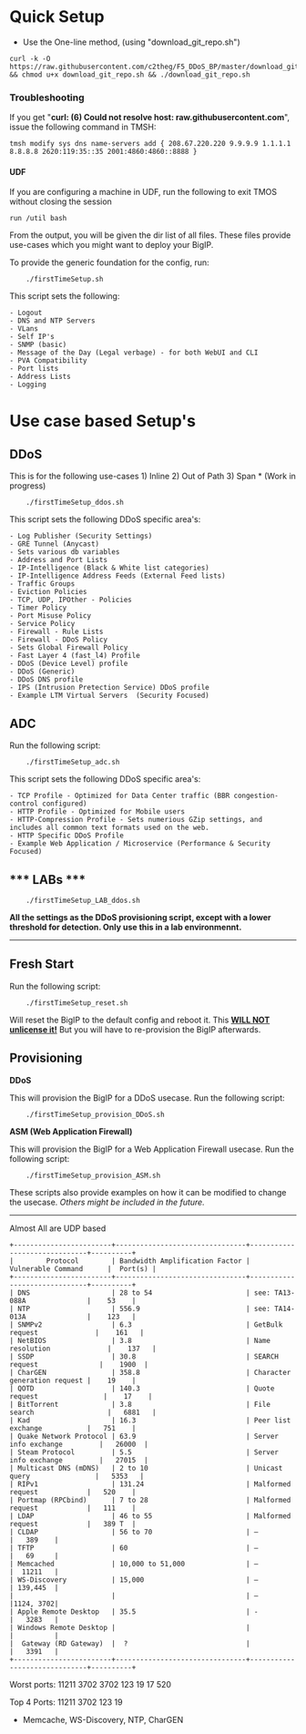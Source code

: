 <h1>Quick Setup</h1>

- Use the One-line method, (using "download_git_repo.sh")
```
curl -k -O https://raw.githubusercontent.com/c2theg/F5_DDoS_BP/master/download_git_repo.sh && chmod u+x download_git_repo.sh && ./download_git_repo.sh
```


<h3>Troubleshooting</h3>
If you get "<b>curl: (6) Could not resolve host: raw.githubusercontent.com</b>", issue the following command in TMSH: 

```
tmsh modify sys dns name-servers add { 208.67.220.220 9.9.9.9 1.1.1.1 8.8.8.8 2620:119:35::35 2001:4860:4860::8888 }
```

<h4>UDF</h4>
If you are configuring a machine in UDF, run the following to exit TMOS without closing the session

```
run /util bash
```

From the output, you will be given the dir list of all files. These files provide use-cases which you might want to deploy your BigIP.

To provide the generic foundation for the config, run:
```
    ./firstTimeSetup.sh
```

This script sets the following:
```
- Logout
- DNS and NTP Servers
- VLans
- Self IP's
- SNMP (basic)
- Message of the Day (Legal verbage) - for both WebUI and CLI
- PVA Compatibility
- Port lists
- Address Lists
- Logging
```

<h1>Use case based Setup's</h1>

<h2>DDoS</h2>
This is for the following use-cases
1) Inline
2) Out of Path
3) Span * (Work in progress)

```
    ./firstTimeSetup_ddos.sh
```
This script sets the following DDoS specific area's:
```
- Log Publisher (Security Settings)
- GRE Tunnel (Anycast)
- Sets various db variables
- Address and Port Lists
- IP-Intelligence (Black & White list categories)
- IP-Intelligence Address Feeds (External Feed lists)
- Traffic Groups
- Eviction Policies
- TCP, UDP, IPOther - Policies
- Timer Policy
- Port Misuse Policy
- Service Policy
- Firewall - Rule Lists
- Firewall - DDoS Policy
- Sets Global Firewall Policy
- Fast Layer 4 (fast_l4) Profile
- DDoS (Device Level) profile
- DDoS (Generic)
- DDoS DNS profile
- IPS (Intrusion Pretection Service) DDoS profile
- Example LTM Virtual Servers  (Security Focused)
```


<h2>ADC</h2>

Run the following script:
```
    ./firstTimeSetup_adc.sh
```

This script sets the following DDoS specific area's:
```
- TCP Profile - Optimized for Data Center traffic (BBR congestion-control configured)
- HTTP Profile - Optimized for Mobile users
- HTTP-Compression Profile - Sets numerious GZip settings, and includes all common text formats used on the web. 
- HTTP Specific DDoS Profile
- Example Web Application / Microservice (Performance & Security Focused)
```


<h2>*** LABs *** </h2>

```
    ./firstTimeSetup_LAB_ddos.sh
```

<b>All the settings as the DDoS provisioning script, except with a lower threshold for detection. Only use this in a lab environmennt. </b>





<hr />

<h2>Fresh Start</h2>

Run the following script:
```
    ./firstTimeSetup_reset.sh
```
Will reset the BigIP to the default config and reboot it. This <b><u>WILL NOT unlicense it!</u></b> But you will have to re-provision the BigIP afterwards.


<h2>Provisioning</h2>

<b>DDoS</b>

This will provision the BigIP for a DDoS usecase. Run the following script:
```
    ./firstTimeSetup_provision_DDoS.sh
```

<b>ASM (Web Application Firewall)</b>

This will provision the BigIP for a Web Application Firewall usecase.  Run the following script:
```
    ./firstTimeSetup_provision_ASM.sh
```

These scripts also provide examples on how it can be modified to change the usecase. <i>Others might be included in the future. </i>

<hr />


Almost All are UDP based
```
+------------------------+--------------------------------+------------------------------+----------+
|        Protocol        | Bandwidth Amplification Factor |      Vulnerable Command      |  Port(s) |
+------------------------+--------------------------------+------------------------------+----------+
| DNS                    | 28 to 54                       | see: TA13-088A               |    53    |
| NTP                    | 556.9                          | see: TA14-013A               |    123   |
| SNMPv2                 | 6.3                            | GetBulk request              |    161   |
| NetBIOS                | 3.8                            | Name resolution              |    137   |
| SSDP                   | 30.8                           | SEARCH request               |    1900  |
| CharGEN                | 358.8                          | Character generation request |    19    |
| QOTD                   | 140.3                          | Quote request                |    17    |
| BitTorrent             | 3.8                            | File search                  |   6881   |
| Kad                    | 16.3                           | Peer list exchange           |   751    |
| Quake Network Protocol | 63.9                           | Server info exchange         |   26000  |
| Steam Protocol         | 5.5                            | Server info exchange         |   27015  |
| Multicast DNS (mDNS)   | 2 to 10                        | Unicast query                |   5353   |
| RIPv1                  | 131.24                         | Malformed request            |   520    |
| Portmap (RPCbind)      | 7 to 28                        | Malformed request            |   111    |
| LDAP                   | 46 to 55                       | Malformed request            |   389 T  |
| CLDAP                  | 56 to 70                       | —                            |   389    |
| TFTP                   | 60                             | —                            |   69     |
| Memcached              | 10,000 to 51,000               | —                            |  11211   |
| WS-Discovery           | 15,000                         | —                            | 139,445  |
|                        |                                | —                            |1124, 3702|
| Apple Remote Desktop   | 35.5                           | -                            |   3283   |
| Windows Remote Desktop |                                |                              |          |
|  Gateway (RD Gateway)  |  ?                             |                              |   3391   |
+------------------------+--------------------------------+------------------------------+----------+
```

 Worst ports: 11211 3702 3702 123 19 17 520
 
 Top 4 Ports: 11211 3702 123 19
 - Memcache, WS-Discovery, NTP, CharGEN